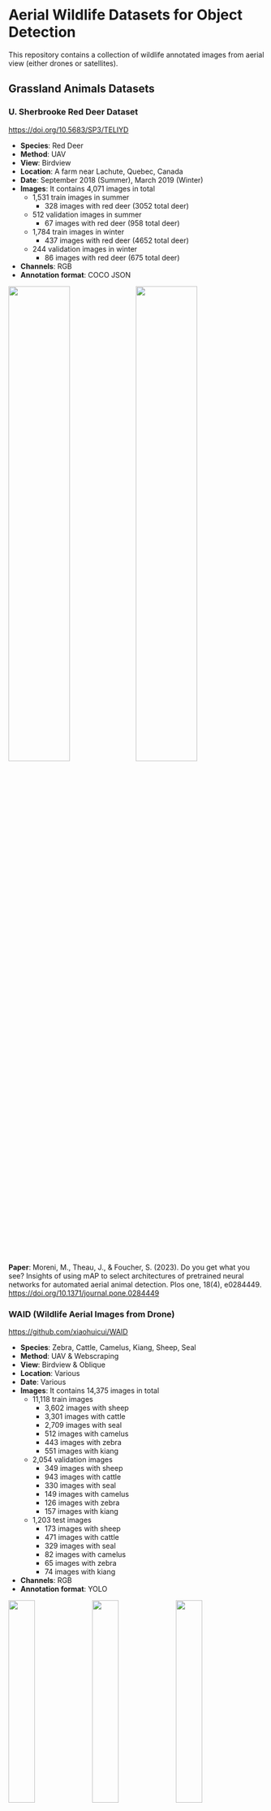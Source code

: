 # Aerial Wildlife Datasets for Object Detection

This repository contains a collection of wildlife annotated images from aerial view (either drones or satellites). 

## Grassland Animals Datasets

### U. Sherbrooke Red Deer Dataset

https://doi.org/10.5683/SP3/TELIYD

- **Species**: Red Deer
- **Method**: UAV
- **View**: Birdview
- **Location**: A farm near Lachute, Quebec, Canada
- **Date**: September 2018 (Summer), March 2019 (Winter)
- **Images**: It contains 4,071 images in total
    - 1,531 train images in summer
        - 328 images with red deer (3052 total deer)
    - 512 validation images in summer
        - 67 images with red deer (958 total deer)
    - 1,784 train images in winter
        - 437 images with red deer (4652 total deer)
    - 244 validation images in winter
        - 86 images with red deer (675 total deer)
- **Channels**: RGB
- **Annotation format**: COCO JSON

<p float="center">
  <img src="imgs/usherbrooke/S_wds_train_23.JPG" width="49%" />
  <img src="imgs/usherbrooke/W_wds_train_1111.JPG" width="49%" /> 
</p>


**Paper**: Moreni, M., Theau, J., & Foucher, S. (2023). Do you get what you see? Insights of using mAP to select architectures of pretrained neural networks for automated aerial animal detection. Plos one, 18(4), e0284449. https://doi.org/10.1371/journal.pone.0284449

### WAID (Wildlife Aerial Images from Drone)

https://github.com/xiaohuicui/WAID

- **Species**: Zebra, Cattle, Camelus, Kiang, Sheep, Seal
- **Method**: UAV & Webscraping
- **View**: Birdview & Oblique
- **Location**: Various
- **Date**: Various
- **Images**: It contains 14,375 images in total
    - 11,118 train images
        - 3,602 images with sheep
        - 3,301 images with cattle
        - 2,709 images with seal
        - 512 images with camelus
        - 443 images with zebra
        - 551 images with kiang
    - 2,054 validation images
        - 349 images with sheep
        - 943 images with cattle
        - 330 images with seal
        - 149 images with camelus
        - 126 images with zebra
        - 157 images with kiang
    - 1,203 test images
        - 173 images with sheep
        - 471 images with cattle
        - 329 images with seal
        - 82 images with camelus
        - 65 images with zebra
        - 74 images with kiang
- **Channels**: RGB
- **Annotation format**: YOLO

<p float="center">
  <img src="imgs/waid/00230018-a254-4dd4-92ed-3d7af03a4097_jpg.rf.99c3a40f59cf7519d3c3c4bc8cc593ae.jpg" width="32%" />
  <img src="imgs/waid/DJI_0039_MOV-231_jpg.rf.72953be5f93307148c82a11ec73d60bb.jpg" width="32%" />
  <img src="imgs/waid/a13frame00000756.jpg" width="32%" />
</p>

**Paper**: Mou, C., Liu, T., Zhu, C., & Cui, X. (2023). WAID: A Large-Scale Dataset for Wildlife Detection with Drones. Applied Sciences, 13(18), 10397. https://doi.org/10.3390/app131810397

### Liege University of African Mammals Dataset

https://dataverse.uliege.be/file.xhtml?fileId=11098&version=1.0

- **Species**: Buffalo, elephant, Kob, Topi, Warthog, Waterbuck
- **Method**: UAV
- **View**: Birdview
- **Location**: DRC, Botswana, Namibia, South Africa
- **Date**: 2014-2018
- **Images**: It contains 10,239 images in total
    - 6,962 train images
        - 1,058 buffalos
        - 2,012 elephants
        - 1,732 kobs
        - 1,678 topis
        - 316 warthogs
        - 166 waterbucks
    - 978 validation images
        - 102 buffalos
        - 264 elephants
        - 161 kobs
        - 369 topis
        - 43 warthogs
        - 39 waterbucks
    - 2,299 test images
        - 349 buffalos
        - 688 elephants
        - 477 kobs
        - 675 topis
        - 74 warthogs
        - 36 waterbucks
- **Channels**: RGB
- **Annotation format**: CSV

<p float="center">
    <img src="imgs/uliege/0af7b1ea3a107e511353adbaba10c2e55a0bddf2.JPG" width="32%" />
    <img src="imgs/uliege/L_07_05_16_DSC00151.JPG" width="32%" />
    <img src="imgs/uliege/S_08_05_16_DSC00659.JPG" width="32%" />
</p>

**Paper**: Delplanque, A., Foucher, S., Lejeune, P., Linchant, J., & Théau, J. (2022). Multispecies detection and identification of African mammals in aerial imagery using convolutional neural networks. Remote Sensing in Ecology and Conservation, 8(2), 166-179. https://zslpublications.onlinelibrary.wiley.com/doi/pdfdirect/10.1002/rse2.234

### AWIR (Aerial Wildlife Image Repository)

https://scholarsjunction.msstate.edu/gri-publications/2/

The paper report more images than there are publicly available. The following specifiations are based on the available images, which are specified in this paper: https://www.nature.com/articles/s41598-023-37295-7.pdf

- **Species**: Cow, Horse, White-tailed deer
- **Method**: UAV
- **View**: Birdview
- **Location**: Mississippi, USA
- **Date**: 2021 & 2022
- **Images**: It contains 164 images in total
    - 117 train images
        - 51 images with cow (218 total cows)
        - 38 images with deer (61 total deer)
        - 28 images with horse (88 total horses)
    - 14 validation images
        - 4 images with cow (16 total cows)
        - 5 images with deer (5 total deer)
        - 5 images with horse (18 total horses)
    - 33 test images
        - 13 images with cow (31 total cows)
        - 10 images with deer (11 total deer)
        - 10 images with horse (30 total horses)
- **Channels**: RGB & Thermal
- **Annotation format**: YOLO

<p float="center">
  <img src="imgs/awir/CA_DJI_0484.jpg" width="24%" />
  <img src="imgs/awir/CA_DJI_0483_R.JPG" width="24%" />
  <img src="imgs/awir/020221_deer_pens_xt2_DJI_0048.JPG" width="24%" />
  <img src="imgs/awir/020221_deer_pens_xt2_DJI_0047_R.JPG" width="24%" />
</p>

**Paper**: Sathishkumar Samiappan, B. Santhana Krishnan, Damion Dehart, Landon R Jones, Jared A Elmore, Kristine O Evans, Raymond B Iglay, Aerial Wildlife Image Repository for animal monitoring with drones in the age of artificial intelligence, Database, Volume 2024, 2024, baae070, https://doi.org/10.1093/database/baae070

### WildlifeMapper Dataset

https://github.com/UCSB-VRL/WildlifeMapper

- **Species**: cattle, white-bearded wildebeest, topi, shoats, kongoni, waterbuck, impala, Grant’s gazelle, Thomson’s gazelle, Cape buffalo, zebra, ostrich, Masai giraffe, warthog, eland, donkey, hyena, hippopotomus, lion, and elephant
- **Method**: UAV
- **View**: Birdview
- **Location**: Democratic Republic of Congo (DRC), Botswana, Namibia, and South Africa
- **Date**: 2024
- **Images**: It contains 11,151 images in total
- **Channels**: RGB
- **Annotation format**: XML, KML or GeoJSON

<p float="center">
    <img src="imgs/wildlifemapper/image668.jpg" width="49%" />
    <img src="imgs/wildlifemapper/image1793.jpg" width="49%" />
</p>

**Paper**: Kumar, S., Zhang, B., Gudavalli, C., Levenson, C., Hughey, L., Stabach, J. A., ... & Manjunath, B. S. (2024). WildlifeMapper: Aerial Image Analysis for Multi-Species Detection and Identification. In Proceedings of the IEEE/CVF Conference on Computer Vision and Pattern Recognition (pp. 12594-12604). http://openaccess.thecvf.com/content/CVPR2024/papers/Kumar_WildlifeMapper_Aerial_Image_Analysis_for_Multi-Species_Detection_and_Identification_CVPR_2024_paper.pdf

### Wageningen Dataset

https://data.4tu.nl/articles/dataset/Improving_the_precision_and_accuracy_of_animal_population_estimates_with_aerial_image_object_detection/12713903/1

- **Species**: Elephant, giraffe, zebra
- **Method**: UAV
- **View**: Oblique
- **Location**: Kenya
- **Date**: 2019
- **Images**: It contains 561 images in total
    - 393 train images
        - 2,640 elephants
        - 2,160 giraffes
        - 4,182 zebras
    - 56 validation images
        - 140 elephants
        - 93 giraffes
        - 219 zebras
    - 112 test images
        - 288 elephants
        - 261 giraffes
        - 301 zebras
- **Channels**: RGB
- **Annotation format**: CSV

<p float="center">
    <img src="imgs/wageningen/DPP_00398.JPG" width="32%" />
    <img src="imgs/wageningen/IMG_3386.JPG" width="32%" />
    <img src="imgs/wageningen/IMG_4438.JPG" width="32%" />
</p>

**Paper**: Eikelboom, J. A., Wind, J., Van de Ven, E., Kenana, L. M., Schroder, B., De Knegt, H. J., ... & Prins, H. H. (2019). Improving the precision and accuracy of animal population estimates with aerial image object detection. Methods in Ecology and Evolution, 10(11), 1875-1887. https://besjournals.onlinelibrary.wiley.com/doi/pdfdirect/10.1111/2041-210X.13277


### The Aerial Elephant Dataset (AED)

https://zenodo.org/records/3234780

- **Species**: Elephant
- **Method**: UAV
- **View**: Birdview
- **Location**: South Africa, Botswana, Namibia
- **Date**: 2014 to 2018
- **Images**: It contains 2,101 images in total
    - 1,649 train images
        - 12,455 elephants
    - 452 test images
        - 3,056 elephants
- **Channels**: RGB
- **Annotation format**: CSV (points)

<p float="center">
    <img src="imgs/aed/4f4bfaab010674f6f1046db9e20151ebd96e73c7.jpg" width="49%" />
    <img src="imgs/aed/4f10bee7ce6eee15ea2f0cc679c3424d1b9beb92.jpg" width="49%" />
</p>

**Paper**: Naude, J., & Joubert, D. (2019). The aerial elephant dataset: A new public benchmark for aerial object detection. In Proceedings of the IEEE/CVF Conference on Computer Vision and Pattern Recognition Workshops (pp. 48-55). https://openaccess.thecvf.com/content_CVPRW_2019/papers/DOAI/Naude_The_Aerial_Elephant_Dataset_A_New_Public_Benchmark_for_Aerial_CVPRW_2019_paper.pdf

### Kenyan Zebras Dataset

https://keeper.mpdl.mpg.de/d/a9822e000aff4b5391e1/

- **Species**: Zebra
- **Method**: UAV
- **View**: Oblique
- **Location**: Kenya
- **Date**: 2022
- **Images**: It contains 30,627 images in total
    - 162,799 zebras (258 unique zebras)
- **Channels**: RGB
- **Annotation format**: COCO JSON

<p float="center">
    <img src="imgs/kenyanzebras/000003.jpg" width="32%" />
    <img src="imgs/kenyanzebras/000219.jpg" width="32%" />
    <img src="imgs/kenyanzebras/013215.jpg" width="32%" />
</p>

**Paper**: Price, E., Khandelwal, P. C., Rubenstein, D. I., & Ahmad, A. (2023). A framework for fast, large-scale, semi-automatic inference of animal behavior from monocular videos. bioRxiv, 2023-07. https://www.biorxiv.org/content/biorxiv/early/2023/08/02/2023.07.31.551177.full.pdf


### African ungulate and gelada dataset

https://edmond.mpdl.mpg.de/dataset.xhtml?persistentId=doi:10.17617/3.EMRZGH

- **Species**: zebra, gazelle, waterbuck, buffalo, other, gelada, human
- **Method**: UAV
- **View**: Birdview
- **Location**: Ethiopia and Kenya
- **Date**: 2017-2020
- **Images**: It contains 1,982 images in total
- **Channels**: RGB
- **Annotation format**: COCO JSON

<p float="center">
    <img src="imgs/africanungulate/DJI_0002 (2).mp4_frame_3354.jpg" width="49%" />
    <img src="imgs/africanungulate/NOV02_2017_DJI_0032-30.jpg" width="49%" />
</p>

**Paper**: Koger, B., Deshpande, A., Kerby, J. T., Graving, J. M., Costelloe, B. R., & Couzin, I. D. (2023). Quantifying the movement, behaviour and environmental context of group‐living animals using drones and computer vision. Journal of Animal Ecology, 92(7), 1357-1371. https://besjournals.onlinelibrary.wiley.com/doi/pdfdirect/10.1111/1365-2656.13904

### BIRDSAI (Benchmarking IR Dataset for Surveillance with Aerial Intelligence)

https://sites.google.com/view/elizabethbondi/dataset

- **Species**: Human, elephant, lion, giraffe, dog, crocodile, hippo, zebra, rhino, unknown
- **Method**: UAV
- **View**: Oblique
- **Location**: South Africa, Malawi and Zimbabwe
- **Date**: 2020
- **Images**: It contains 48 real-world videos (1300 frames on average) and 124 synthetic videos (800 frames on average)
- **Channels**: Thermal
- **Annotation format**: MOT

<p float="center">
    <img src="imgs/birdsai/0000000359_0000000000_0000000064.jpg" width="49%" />
    <img src="imgs/birdsai/0000000367_0000000000_0000002350.jpg" width="49%" />
</p>

**Paper**: Bondi, E., Jain, R., Aggrawal, P., Anand, S., Hannaford, R., Kapoor, A., ... & Tambe, M. (2020). BIRDSAI: A dataset for detection and tracking in aerial thermal infrared videos. In Proceedings of the IEEE/CVF Winter conference on applications of computer vision (pp. 1747-1756). http://openaccess.thecvf.com/content_WACV_2020/papers/Bondi_BIRDSAI_A_Dataset_for_Detection_and_Tracking_in_Aerial_Thermal_WACV_2020_paper.pdf

### AnimalDrone

https://github.com/VisDrone/AnimalDrone

This dataset is only available through BaiDuYun, which makes it difficult to access. The following information is based on the paper: https://isrc.iscas.ac.cn/zhanglibo/pdfs/2021/IEEE_Transactions_on_Image_Processing_2021_02.pdf

- **Species**: Sheep, cow, horse, yak, wolf, antelope, dog, boar, zebra, giraffe
- **Method**: UAV
- **View**: Birdview and Oblique
- **Location**: China
- **Date**: 2021
- **Images**: It contains 53,644 images in total with 4,049,168 annotations
- **Channels**: RGB
- **Annotation format**: Dots (unknown format)

<p float="center">
    <img src="imgs/animaldrone/dataset.jpg" width="99%" />
</p>

**Paper**: Zhu, P., Peng, T., Du, D., Yu, H., Zhang, L., & Hu, Q. (2021). Graph regularized flow attention network for video animal counting from drones. IEEE Transactions on Image Processing, 30, 5339-5351. https://isrc.iscas.ac.cn/zhanglibo/pdfs/2021/IEEE_Transactions_on_Image_Processing_2021_02.pdf

## Other related datasets

### Birds

- [Waterfowl Thermal Dataset](https://data.mendeley.com/datasets/46k66mz9sz/4)
- [EpicDuck Challenge Dataset](https://datadryad.org/dataset/doi:10.5061/dryad.rd736)
- [British Antarctic Survey (BAS) Penguin Dataset](https://zenodo.org/records/7702635#.ZChnoHZBxD8)
- [Florida Wading Birds Dataset](https://zenodo.org/records/5033174)
- [Alaskan Waterfowl Dataset](https://alaska.usgs.gov/products/data.php?dataid=484)
- [Malvinas Islands Penguin and Albatross Dataset](https://research.repository.duke.edu/concern/datasets/kp78gh20s)
- [Aerial Seabirds West Africa](https://lila.science/datasets/aerial-seabirds-west-africa/)
- [Texas Waterbirds Dataset](https://drive.google.com/file/d/1hoP1ev8Npj5m0MZWZU7LpjU9c8JYYoFe/view?usp=share_link)
- [New Mexico Waterfowl Dataset](https://lila.science/datasets/uas-imagery-of-migratory-waterfowl-at-new-mexico-wildlife-refuges)

### Other animals

- [Costa Rica Sea Turtles Dataset](https://zenodo.org/records/5004596#.ZChnr3ZBxD8)
- [NOAA Sea Lions Dataset](https://www.kaggle.com/c/noaa-fisheries-steller-sea-lion-population-count)
- [NOAA Right Whales Dataset](https://www.kaggle.com/c/noaa-right-whale-recognition)
- [NOAA Arctic Seals Dataset](https://lila.science/datasets/noaa-arctic-seals-2019/)
- [Indian Crocodiles Dataset](https://datadryad.org/stash/landing/show?id=doi%3A10.5061%2Fdryad.s4mw6m98n)
- [Whales from Space](https://doi.org/10.5285/C1AFE32C-493C-4DC7-AF9F-649593B97B2C)

